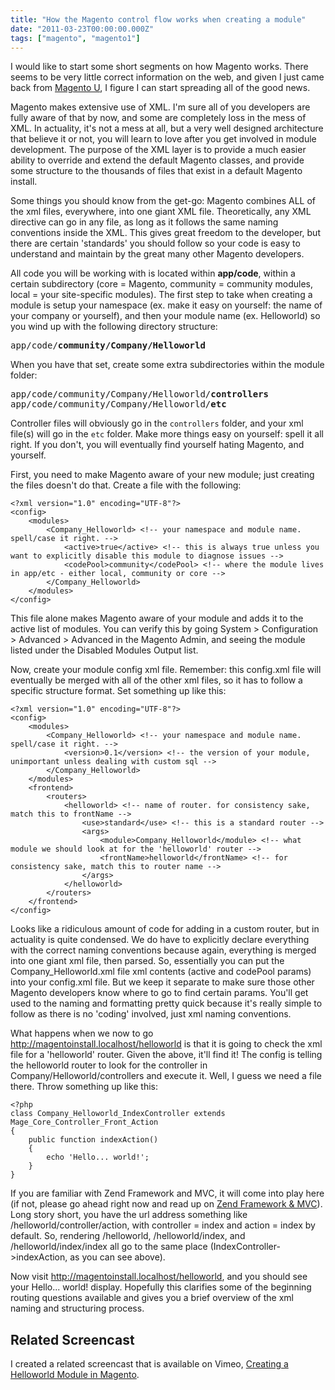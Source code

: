 ```yaml
---
title: "How the Magento control flow works when creating a module"
date: "2011-03-23T00:00:00.000Z"
tags: ["magento", "magento1"]
---
```


I would like to start some short segments on how Magento works. There seems to be very little correct information on the web, and given I just came back from <a href="http://www.magentocommerce.com/services/training" target="_blank">Magento U</a>, I figure I can start spreading all of the good news.

Magento makes extensive use of XML. I'm sure all of you developers are fully aware of that by now, and some are completely loss in the mess of XML. In actuality, it's not a mess at all, but a very well designed architecture that believe it or not, you will learn to love after you get involved in module development. The purpose of the XML layer is to provide a much easier ability to override and extend the default Magento classes, and provide some structure to the thousands of files that exist in a default Magento install.

Some things you should know from the get-go: Magento combines ALL of the xml files, everywhere, into one giant XML file. Theoretically, any XML directive can go in any file, as long as it follows the same naming conventions inside the XML. This gives great freedom to the developer, but there are certain 'standards' you should follow so your code is easy to understand and maintain by the great many other Magento developers.

All code you will be working with is located within **app/code**, within a certain subdirectory (core = Magento, community = community modules, local = your site-specific modules). The first step to take when creating a module is setup your namespace (ex. make it easy on yourself: the name of your company or yourself), and then your module name (ex. Helloworld) so you wind up with the following directory structure:

<pre>
app/code/<strong>community/Company/Helloworld</strong>
</pre>

When you have that set, create some extra subdirectories within the module folder:

<pre>
app/code/community/Company/Helloworld/<strong>controllers</strong>
app/code/community/Company/Helloworld/<strong>etc</strong>
</pre>

Controller files will obviously go in the `controllers` folder, and your xml file(s) will go in the `etc` folder. Make more things easy on yourself: spell it all right. If you don't, you will eventually find yourself hating Magento, and yourself.

First, you need to make Magento aware of your new module; just creating the files doesn't do that. Create a file with the following:

```xml{numberLines: true}
<?xml version="1.0" encoding="UTF-8"?>
<config>
    <modules>
        <Company_Helloworld> <!-- your namespace and module name. spell/case it right. -->
            <active>true</active> <!-- this is always true unless you want to explicitly disable this module to diagnose issues -->
            <codePool>community</codePool> <!-- where the module lives in app/etc - either local, community or core -->
        </Company_Helloworld>
    </modules>
</config>
```

This file alone makes Magento aware of your module and adds it to the active list of modules. You can verify this by going System &gt; Configuration &gt; Advanced &gt; Advanced in the Magento Admin, and seeing the module listed under the Disabled Modules Output list.

Now, create your module config xml file. Remember: this config.xml file will eventually be merged with all of the other xml files, so it has to follow a specific structure format. Set something up like this:

```xml{numberLines: true}
<?xml version="1.0" encoding="UTF-8"?>
<config>
    <modules>
        <Company_Helloworld> <!-- your namespace and module name. spell/case it right. -->
            <version>0.1</version> <!-- the version of your module, unimportant unless dealing with custom sql -->
        </Company_Helloworld>
    </modules>
    <frontend>
        <routers>
            <helloworld> <!-- name of router. for consistency sake, match this to frontName -->
                <use>standard</use> <!-- this is a standard router -->
                <args>
                    <module>Company_Helloworld</module> <!-- what module we should look at for the 'helloworld' router -->
                    <frontName>helloworld</frontName> <!-- for consistency sake, match this to router name -->
                </args>
            </helloworld>
        </routers>
    </frontend>
</config>
```

Looks like a ridiculous amount of code for adding in a custom router, but in actuality is quite condensed. We do have to explicitly declare everything with the correct naming conventions because again, everything is merged into one giant xml file, then parsed. So, essentially you can put the Company_Helloworld.xml file xml contents (active and codePool params) into your config.xml file. But we keep it separate to make sure those other Magento developers know where to go to find certain params. You'll get used to the naming and formatting pretty quick because it's really simple to follow as there is no 'coding' involved, just xml naming conventions.

What happens when we now to go http://magentoinstall.localhost/helloworld is that it is going to check the xml file for a 'helloworld' router. Given the above, it'll find it! The config is telling the helloworld router to look for the controller in Company/Helloworld/controllers and execute it. Well, I guess we need a file there. Throw something up like this:

```php{numberLines: true}
<?php
class Company_Helloworld_IndexController extends Mage_Core_Controller_Front_Action
{
    public function indexAction()
    {
        echo 'Hello... world!';
    }
}
```

If you are familiar with Zend Framework and MVC, it will come into play here (if not, please go ahead right now and read up on <a href="http://framework.zend.com/manual/en/learning.quickstart.intro.html" target="_blank">Zend Framework &amp; MVC</a>). Long story short, you have the url address something like /helloworld/controller/action, with controller = index and action = index by default. So, rendering /helloworld, /helloworld/index, and /helloworld/index/index all go to the same place (IndexController-&gt;indexAction, as you can see above).

Now visit http://magentoinstall.localhost/helloworld, and you should see your Hello... world! display. Hopefully this clarifies some of the beginning routing questions available and gives you a brief overview of the xml naming and structuring process.

## Related Screencast

I created a related screencast that is available on Vimeo, <a href="http://vimeo.com/user10494399/screencast-creating-helloworld-module-magento" target="_blank">Creating a Helloworld Module in Magento</a>.
